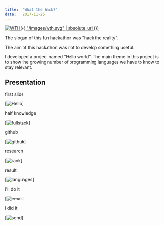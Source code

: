 ```yaml
---
title:  "What the hack?"
date:   2017-11-26
---
```

[![WTH]({{ "/images/wth.svg" | absolute_url }})][WTH]

The slogan of this fun hackathon was "hack the reality".

The aim of this hackathon was not to develop something useful.

I developed a project named "Hello world".
The main theme in this project is to show the growing number of programming languages we have to know to stay relevant.

## Presentation

first slide

[![Hello](/dmlaziuk/helloworld/raw/master/presentation/hello.png)]

half knowledge

[![fullstack](/dmlaziuk/helloworld/raw/master/presentation/fullstack.png)]

github

[![github](/dmlaziuk/helloworld/raw/master/presentation/github.png)]

research

[![rank](/dmlaziuk/helloworld/raw/master/presentation/rank.png)]

result

[![languages](/dmlaziuk/helloworld/raw/master/presentation/languages.png)]

i'll do it

[![email](/dmlaziuk/helloworld/raw/master/presentation/email.png)]

i did it

[![send](/dmlaziuk/helloworld/raw/master/presentation/send.png)]

[WTH]: http://wth.by
